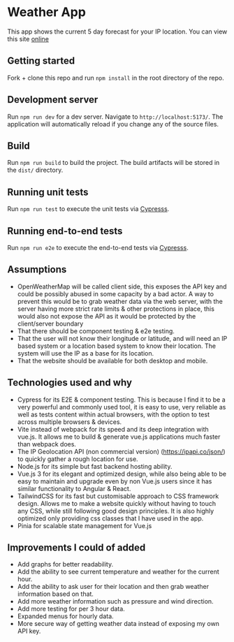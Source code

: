 # Weather App

This app shows the current 5 day forecast for your IP location. You can view this site [online](https://screenmedia-weather-app-a7c88dc07f31.herokuapp.com/)

## Getting started

Fork + clone this repo and run `npm install` in the root directory of the repo.

## Development server

Run `npm run dev` for a dev server. Navigate to `http://localhost:5173/`. The application will automatically reload if you change any of the source files.

## Build

Run `npm run build` to build the project. The build artifacts will be stored in the `dist/` directory.

## Running unit tests

Run `npm run test` to execute the unit tests via [Cypresss](https://github.com/cypress-io/cypress-documentation).

## Running end-to-end tests

Run `npm run e2e` to execute the end-to-end tests via [Cypresss](https://github.com/cypress-io/cypress-documentation).


## Assumptions
- OpenWeatherMap will be called client side, this exposes the API key and could be possibly abused in some capacity by a bad actor. A way to prevent this would be to grab weather data via the web server, with the server having more strict rate limits & other protections in place, this would also not expose the API as it would be protected by the client/server boundary
- That there should be component testing & e2e testing.
- That the user will not know their longitude or latitude, and will need an IP based system or a location based system to know their location. The system will use the IP as a base for its location.
- That the website should be available for both desktop and mobile.

## Technologies used and why
- Cypress for its E2E & component testing. This is because I find it to be a very powerful and commonly used tool, it is easy to use, very reliable as well as tests content within actual browsers, with the option to test across multiple browsers & devices.
- Vite instead of webpack for its speed and its deep integration with vue.js. It allows me to build & generate vue.js applications much faster than webpack does.
- The IP Geolocation API (non commercial version) (https://ipapi.co/json/) to quickly gather a rough location for use.
- Node.js for its simple but fast backend hosting ability.
- Vue.js 3 for its elegant and optimized design, while also being able to be easy to maintain and upgrade even by non Vue.js users since it has similar functionality to Angular & React.
- TailwindCSS for its fast but customisable approach to CSS framework design. Allows me to make a website quickly without having to touch any CSS, while still following good design principles. It is also highly optimized only providing css classes that I have used in the app.
- Pinia for scalable state management for Vue.js

## Improvements I could of added
- Add graphs for better readability.
- Add the ability to see current temperature and weather for the current hour. 
- Add the ability to ask user for their location and then grab weather information based on that.
- Add more weather information such as pressure and wind direction.
- Add more testing for per 3 hour data.
- Expanded menus for hourly data.
- More secure way of getting weather data instead of exposing my own API key.


